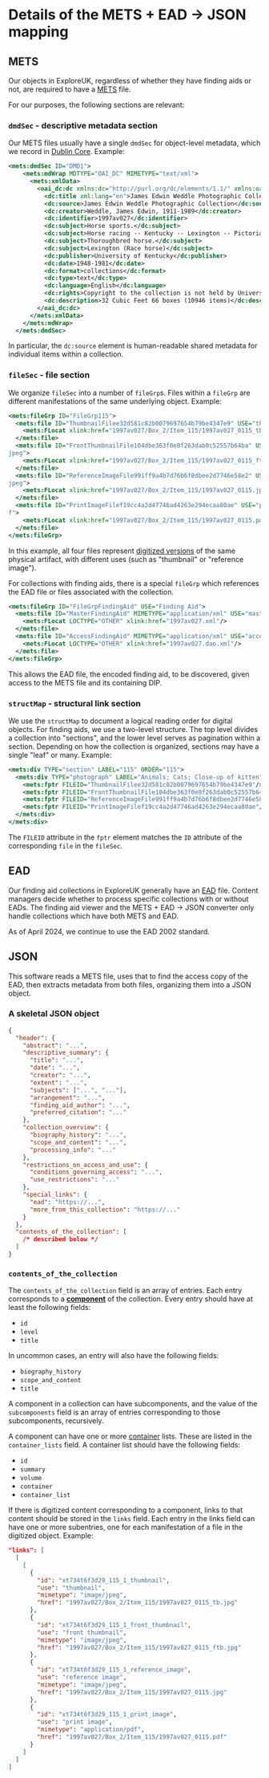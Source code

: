 # Details of the METS + EAD &rarr; JSON mapping

## METS

Our objects in ExploreUK, regardless of whether they have finding aids or
not, are required to have a [METS](https://www.loc.gov/standards/mets/) file.

For our purposes, the following sections are relevant:

### `dmdSec` - descriptive metadata section

Our METS files usually have a single `dmdSec` for object-level metadata, which
we record in [Dublin Core](https://www.dublincore.org/). Example:

```xml
<mets:dmdSec ID="DMD1">
    <mets:mdWrap MDTYPE="OAI_DC" MIMETYPE="text/xml">
      <mets:xmlData>
        <oai_dc:dc xmlns:dc="http://purl.org/dc/elements/1.1/" xmlns:oai_dc="http://www.openarchives.org/OAI/2.0/oai_dc/" xsi:schemaLocation="http://www.openarchives.org/OAI/2.0/oai_dc/ http://www.openarchives.org/OAI/2.0/oai_dc.xsd">
          <dc:title xml:lang="en">James Edwin Weddle Photographic Collection</dc:title>
          <dc:source>James Edwin Weddle Photographic Collection</dc:source>
          <dc:creator>Weddle, James Edwin, 1911-1989</dc:creator>
          <dc:identifier>1997av027</dc:identifier>
          <dc:subject>Horse sports.</dc:subject>
          <dc:subject>Horse racing -- Kentucky -- Lexington -- Pictorial works</dc:subject>
          <dc:subject>Thoroughbred horse.</dc:subject>
          <dc:subject>Lexington (Race horse)</dc:subject>
          <dc:publisher>University of Kentucky</dc:publisher>
          <dc:date>1948-1981</dc:date>
          <dc:format>collections</dc:format>
          <dc:type>text</dc:type>
          <dc:language>English</dc:language>
          <dc:rights>Copyright to the collection is not held by University of Kentucky. Reproduction and usage permissions can be obtained from University of Kentucky for images not identified as material published by the  Associated Press, or United Press International. Permission to reproduce those images must be secured from the individual organizations. (Identifications or publication notices are noted in the individual item records.)  Contact the Special Collections Research Center for information regarding rights and use of this collection.</dc:rights>
          <dc:description>32 Cubic Feet 66 boxes (10946 items)</dc:description>
        </oai_dc:dc>
      </mets:xmlData>
    </mets:mdWrap>
  </mets:dmdSec>
```

In particular, the `dc:source` element is human-readable shared metadata for individual items within
a collection.

### `fileSec` - file section

We organize `fileSec` into a number of `fileGrp`s. Files within a `fileGrp` are different manifestations
of the same underlying object. Example:

```xml
<mets:fileGrp ID="FileGrp115">
  <mets:file ID="ThumbnailFilee32d581c82b0079697654b79be4347e9" USE="thumbnail" MIMETYPE="image/jpeg">
    <mets:FLocat xlink:href="1997av027/Box_2/Item_115/1997av027_0115_tb.jpg" LOCTYPE="OTHER"/>
  </mets:file>
  <mets:file ID="FrontThumbnailFile104dbe363f0e8f263dab0c52557b64ba" USE="front thumbnail" MIMETYPE="image/
jpeg">
    <mets:FLocat xlink:href="1997av027/Box_2/Item_115/1997av027_0115_ftb.jpg" LOCTYPE="OTHER"/>
  </mets:file>
  <mets:file ID="ReferenceImageFile991ff9a4b7d76b6f8dbee2d7746e58e2" USE="reference image" MIMETYPE="image/
jpeg">
    <mets:FLocat xlink:href="1997av027/Box_2/Item_115/1997av027_0115.jpg" LOCTYPE="OTHER"/>
  </mets:file>
  <mets:file ID="PrintImageFilef19cc4a2d47746ad4263e294ecaa80ae" USE="print image" MIMETYPE="application/pd
f">
    <mets:FLocat xlink:href="1997av027/Box_2/Item_115/1997av027_0115.pdf" LOCTYPE="OTHER"/>
  </mets:file>
</mets:fileGrp>
```

In this example, all four files represent
[digitized versions](https://exploreuk.uky.edu/catalog/xt734t6f3d29_115_1)
of the same physical artifact, with different
uses (such as "thumbnail" or "reference image").

For collections with finding aids, there is a special `fileGrp`
which references the EAD file or files associated with the collection.

```xml
<mets:fileGrp ID="FileGrpFindingAid" USE="Finding Aid">
  <mets:file ID="MasterFindingAid" MIMETYPE="application/xml" USE="master">
    <mets:FLocat LOCTYPE="OTHER" xlink:href="1997av027.xml"/>
  </mets:file>
  <mets:file ID="AccessFindingAid" MIMETYPE="application/xml" USE="access">
    <mets:FLocat LOCTYPE="OTHER" xlink:href="1997av027.dao.xml"/>
  </mets:file>
</mets:fileGrp>
```

This allows the EAD file, the encoded finding aid, to be discovered,
given access to the METS file and its containing DIP.

### `structMap` - structural link section

We use the `structMap` to document a logical reading order for digital objects. For finding aids, we use
a two-level structure. The top level divides a collection into "sections", and the lower level serves as
pagination within a section. Depending on how the collection is organized, sections may have a single "leaf"
or many. Example:

```xml
<mets:div TYPE="section" LABEL="115" ORDER="115">
  <mets:div TYPE="photograph" LABEL="Animals; Cats; Close-up of kitten" ORDER="1">
    <mets:fptr FILEID="ThumbnailFilee32d581c82b0079697654b79be4347e9"/>
    <mets:fptr FILEID="FrontThumbnailFile104dbe363f0e8f263dab0c52557b64ba"/>
    <mets:fptr FILEID="ReferenceImageFile991ff9a4b7d76b6f8dbee2d7746e58e2"/>
    <mets:fptr FILEID="PrintImageFilef19cc4a2d47746ad4263e294ecaa80ae"/>
  </mets:div>
</mets:div>
```

The `FILEID` attribute in the `fptr` element matches the `ID` attribute of the corresponding `file`
in the `fileSec`.

## EAD

Our finding aid collections in ExploreUK generally have an [EAD](https://loc.gov/ead/) file.
Content managers decide whether to process specific collections with or without EADs.
The finding aid viewer and the METS + EAD &rarr; JSON converter only handle
collections which have both METS and EAD.

As of April 2024, we continue to use the EAD 2002 standard.

## JSON

This software reads a METS file, uses that to find the access copy of the EAD,
then extracts metadata from both files, organizing them into a JSON object.

### A skeletal JSON object

```json
{
  "header": {
    "abstract": "...",
    "descriptive_summary": {
      "title": "...",
      "date": "...",
      "creator": "...",
      "extent": "...",
      "subjects": ["...", "..."],
      "arrangement": "...",
      "finding_aid_author": "...",
      "preferred_citation": "..."
    },
    "collection_overview": {
      "biography_history": "...",
      "scope_and_content": "...",
      "processing_info": "..."
    },
    "restrictions_on_access_and_use": {
      "conditions_governing_access": "...",
      "use_restrictions": "..."
    },
    "special_links": {
      "ead": "https://...",
      "more_from_this_collection": "https://..."
    }
  },
  "contents_of_the_collection": [
    /* described below */
  ]
}
```

### `contents_of_the_collection`

The `contents_of_the_collection` field is an array of entries. Each entry
corresponds to a **[component](https://loc.gov/ead/tglib/elements/c.html)**
of the collection. Every entry should have at least the following fields:

* `id`
* `level`
* `title`

In uncommon cases, an entry will also have the following fields:

* `biography_history`
* `scope_and_content`
* `title`

A component in a collection can have subcomponents, and the value of
the `subcomponents` field is an array of entries corresponding to those
subcomponents, recursively.

A component can have one or more
[container](https://loc.gov/ead/tglib/elements/container.html)
lists. These are listed in the
`container_lists` field. A container list should have the following fields:

* `id`
* `summary`
* `volume`
* `container`
* `container_list`

If there is digitized content corresponding to a component, links to that
content should be stored in the `links` field. Each entry in the links field
can have one or more subentries, one for each manifestation of a file in the
digitized object. Example:

```json
"links": [
  [
    [
      {
        "id": "xt734t6f3d29_115_1_thumbnail",
        "use": "thumbnail",
        "mimetype": "image/jpeg",
        "href": "1997av027/Box_2/Item_115/1997av027_0115_tb.jpg"
      },
      {
        "id": "xt734t6f3d29_115_1_front_thumbnail",
        "use": "front thumbnail",
        "mimetype": "image/jpeg",
        "href": "1997av027/Box_2/Item_115/1997av027_0115_ftb.jpg"
      },
      {
        "id": "xt734t6f3d29_115_1_reference_image",
        "use": "reference image",
        "mimetype": "image/jpeg",
        "href": "1997av027/Box_2/Item_115/1997av027_0115.jpg"
      },
      {
        "id": "xt734t6f3d29_115_1_print_image",
        "use": "print image",
        "mimetype": "application/pdf",
        "href": "1997av027/Box_2/Item_115/1997av027_0115.pdf"
      }
    ]
  ]
]
```
